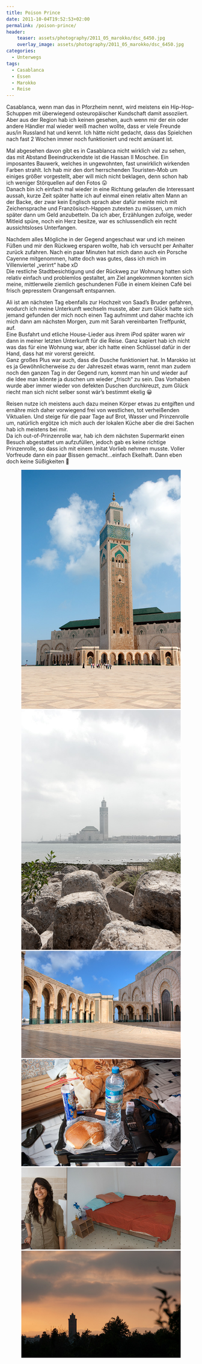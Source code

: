 ```yaml
---
title: Poison Prince
date: 2011-10-04T19:52:53+02:00
permalink: /poison-prince/
header:
    teaser: assets/photography/2011_05_marokko/dsc_6450.jpg
    overlay_image: assets/photography/2011_05_marokko/dsc_6450.jpg
categories:
  - Unterwegs
tags:
  - Casablanca
  - Essen
  - Marokko
  - Reise
---
```


Casablanca, wenn man das in Pforzheim nennt, wird meistens ein Hip-Hop-Schuppen mit überwiegend osteuropäischer Kundschaft damit assoziiert. 
Aber aus der Region hab ich keinen gesehen, auch wenn mir der ein oder andere Händler mal wieder weiß machen wollte, 
dass er viele Freunde aus/in Russland hat und kennt. Ich hätte nicht gedacht, dass das Spielchen nach fast 2 Wochen 
immer noch funktioniert und recht amüsant ist.  

Mal abgesehen davon gibt es in Casablanca nicht wirklich viel zu sehen, das mit Abstand Beeindruckendste ist die Hassan II Moschee. 
Ein imposantes Bauwerk, welches in ungewohnten, fast unwirklich wirkenden Farben strahlt. Ich hab mir den dort 
herrschenden Touristen-Mob um einiges größer vorgestellt, aber will mich nicht beklagen, denn schon hab ich weniger Störquellen auf den Fotos 😛  
Danach bin ich einfach mal wieder in eine Richtung gelaufen die Interessant aussah, kurze Zeit später hatte ich auf 
einmal einen relativ alten Mann an der Backe, der zwar kein Englisch sprach aber dafür meinte mich mit Zeichensprache und 
Französisch-Happen zutexten zu müssen, um mich später dann um Geld anzubetteln. Da ich aber, Erzählungen zufolge, 
weder Mitleid spüre, noch ein Herz besitze, war es schlussendlich ein recht aussichtsloses Unterfangen.
  
Nachdem alles Mögliche in der Gegend angeschaut war und ich meinen Füßen und mir den Rückweg ersparen wollte, 
hab ich versucht per Anhalter zurück zufahren. Nach ein paar Minuten hat mich dann auch ein Porsche Cayenne mitgenommen, 
hatte doch was gutes, dass ich mich im Villenviertel „verirrt“ habe xD  
Die restliche Stadtbesichtigung und der Rückweg zur Wohnung hatten sich relativ einfach und problemlos gestaltet, 
am Ziel angekommen konnten sich meine, mittlerweile ziemlich geschundenen Füße in einem kleinen Café bei frisch gepresstem Orangensaft entspannen.

Ali ist am nächsten Tag ebenfalls zur Hochzeit von Saad’s Bruder gefahren, wodurch ich meine Unterkunft wechseln musste, 
aber zum Glück hatte sich jemand gefunden der mich noch einen Tag aufnimmt und daher machte ich mich dann am nächsten Morgen, zum mit Sarah vereinbarten Treffpunkt, auf.  
Eine Busfahrt und etliche House-Lieder aus ihrem iPod später waren wir dann in meiner letzten Unterkunft für die Reise. 
Ganz kapiert hab ich nicht was das für eine Wohnung war, aber ich hatte einen Schlüssel dafür in der Hand, dass hat mir vorerst gereicht.  
Ganz großes Plus war auch, dass die Dusche funktioniert hat. In Marokko ist es ja Gewöhnlicherweise zu der Jahreszeit etwas warm, 
rennt man zudem noch den ganzen Tag in der Gegend rum, kommt man hin und wieder auf die Idee man könnte ja duschen um wieder „frisch“ zu sein. 
Das Vorhaben wurde aber immer wieder von defekten Duschen durchkreuzt, zum Glück riecht man sich nicht selber sonst wär’s bestimmt ekelig 😀

Reisen nutze ich meistens auch dazu meinen Körper etwas zu entgiften und ernähre mich daher vorwiegend frei von westlichen, 
tot verheißenden Viktualien. Und steige für die paar Tage auf Brot, Wasser und Prinzenrolle um, 
natürlich ergötze ich mich auch der lokalen Küche aber die drei Sachen hab ich meistens bei mir.  
Da ich out-of-Prinzenrolle war, hab ich dem nächsten Supermarkt einen Besuch abgestattet um aufzufüllen, 
jedoch gab es keine richtige Prinzenrolle, so dass ich mit einem Imitat Vorlieb nehmen musste. 
Voller Vorfreude dann ein paar Bissen gemacht…einfach Ekelhaft. Dann eben doch keine Süßigkeiten 🙁

<figure class="half">
    <a href="/assets/photography/2011_05_marokko/dsc_6450.jpg"><img src="/assets/photography/2011_05_marokko/dsc_6450.jpg"></a>
    <a href="/assets/photography/2011_05_marokko/dsc_6532.jpg"><img src="/assets/photography/2011_05_marokko/dsc_6532.jpg"></a>
    <a href="/assets/photography/2011_05_marokko/dsc_6472_hdr.jpg"><img src="/assets/photography/2011_05_marokko/dsc_6472_hdr.jpg"></a>
    <a href="/assets/photography/2011_05_marokko/dsc_6602.jpg"><img src="/assets/photography/2011_05_marokko/dsc_6602.jpg"></a>
    <a href="/assets/photography/2011_05_marokko/dsc_6612_6613.jpg"><img src="/assets/photography/2011_05_marokko/dsc_6612_6613.jpg"></a>
    <a href="/assets/photography/2011_05_marokko/dsc_6617.jpg"><img src="/assets/photography/2011_05_marokko/dsc_6617.jpg"></a>
</figure>